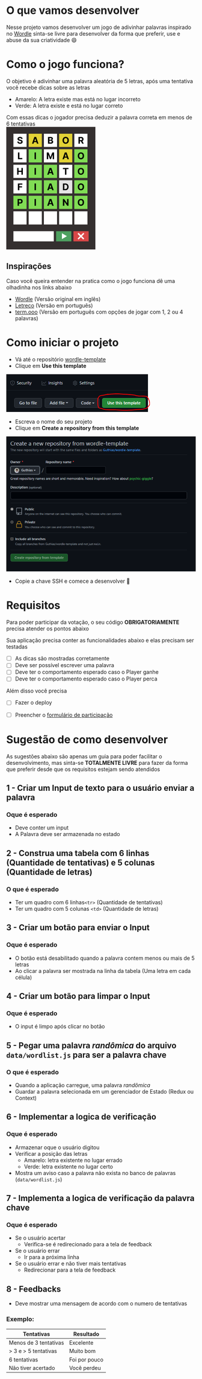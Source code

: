 # O que vamos desenvolver
Nesse projeto vamos desenvolver um jogo de adivinhar palavras inspirado no  [Wordle](https://www.nytimes.com/games/wordle/index.html) sinta-se livre para desenvolver da forma que preferir, use e abuse da sua criatividade 😄

# Como o jogo funciona?
O objetivo é adivinhar uma palavra aleatória de 5 letras, após uma tentativa você recebe dicas sobre as letras

- Amarelo: A letra existe mas está no lugar incorreto
- Verde: A letra existe e está no lugar correto

Com essas dicas o jogador precisa deduzir a palavra correta em menos de 6 tentativas
<br />
![Imagem para o tutorial](assets/game-preview.PNG)
<br />
## Inspirações
Caso você queira entender na pratica como o jogo funciona dê uma olhadinha nos links abaixo

- [Wordle](https://www.nytimes.com/games/wordle/index.html) (Versão original em inglês)
- [Letreco](https://www.gabtoschi.com/letreco/) (Versão em português)
- [term.ooo](https://term.ooo/) (Versão em português com opções de jogar com 1, 2 ou 4 palavras)

# Como iniciar o projeto
- Vá até o repositório [wordle-template](https://github.com/Guthias/wordle-template)
- Clique em **Use this template**

![Imagem para o tutorial](assets/tutorial-parte-1.PNG)

- Escreva o nome do seu projeto
- Clique em **Create a repository from this template**

![Imagem para o tutorial](assets/tutorial-parte-2.PNG)

- Copie a chave SSH e comece a desenvolver 🥰

# Requisitos
Para poder participar da votação, o seu código **OBRIGATORIAMENTE** precisa atender os pontos abaixo

Sua aplicação precisa conter as funcionalidades abaixo e elas precisam ser testadas
- [ ] As dicas são mostradas corretamente
- [ ] Deve ser possível escrever uma palavra
- [ ] Deve ter o comportamento esperado caso o Player ganhe
- [ ] Deve ter o comportamento esperado caso o Player perca

Além disso você precisa
- [ ] Fazer o deploy
- [ ] Preencher o [formulário de participação](https://forms.gle/cHdk8nTbHBPcNpBz7)


# Sugestão de como desenvolver
As sugestões abaixo são apenas um guia para poder facilitar o desenvolvimento, mas sinta-se **TOTALMENTE LIVRE** para fazer da forma que preferir desde que os requisitos estejam sendo atendidos

## 1 - Criar um Input de texto para o usuário enviar a palavra

### Oque é esperado

- Deve conter um input
- A Palavra deve ser armazenada no estado

## 2 - Construa uma tabela com 6 linhas (Quantidade de tentativas) e 5 colunas (Quantidade de letras)

### O que é esperado

- Ter um quadro com 6 linhas`<tr>` (Quantidade de tentativas)
- Ter um quadro com 5 colunas `<td>` (Quantidade de letras)

## 3 - Criar um botão para enviar o Input

### Oque é esperado

- O botão está desabilitado quando a palavra contem menos ou mais de 5 letras
- Ao clicar a palavra ser mostrada na linha da tabela (Uma letra em cada célula)

## 4 - Criar um botão para limpar o Input

### Oque é esperado
- O input é limpo após clicar no botão

## 5 - Pegar uma palavra _randômica_ do arquivo `data/wordlist.js` para ser a palavra chave

### O que é esperado
- Quando a aplicação carregue, uma palavra _randômica_
- Guardar a palavra selecionada em um gerenciador de Estado (Redux ou Context)

## 6 - Implementar a logica de verificação

### Oque é esperado
- Armazenar oque o usuário digitou
- Verificar a posição das letras
	- Amarelo: letra existente no lugar errado
	- Verde: letra existente no lugar certo
- Mostra um aviso caso a palavra não exista no banco de palavras (`data/wordlist.js`)

## 7 - Implementa a logica de verificação da palavra chave
### Oque é esperado
 - Se o usuário acertar
	- Verifica-se é redirecionado para a tela de feedback
- Se o usuário errar
	- Ir para a próxima linha
- Se o usuário errar e não tiver mais tentativas
	- Redirecionar para a tela de feedback

## 8 - Feedbacks

- Deve mostrar uma mensagem de acordo com o numero de tentativas

### Exemplo:
| Tentativas            | Resultado     |
|-----------------------|---------------|
| Menos de 3 tentativas | Excelente     |
| > 3 e > 5 tentativas  | Muito bom     |
| 6 tentativas          | Foi por pouco |
| Não tiver acertado    | Você perdeu   |
